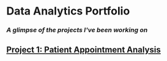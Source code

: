 # Data Analytics Portfolio
### *A glimpse of the projects I've been working on*





## [Project 1: Patient Appointment Analysis](https://patientappointmentanalysis)
